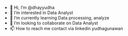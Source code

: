 - 👋 Hi, I’m @dhayyudha
- 👀 I’m interested in Data Analyst
- 🌱 I’m currently learning Data processing, analyze
- 💞️ I’m looking to collaborate on Data Analyst
- 📫 How to reach me contact via linkedin yudhagunawan

<!---
dhayyudha/dhayyudha is a ✨ special ✨ repository because its `README.md` (this file) appears on your GitHub profile.
You can click the Preview link to take a look at your changes.
--->
